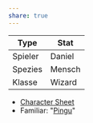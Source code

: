 ```yaml
---
share: true
---
```


| Type | Stat |
| --- | --- |
| Spieler | Daniel |
| Spezies | Mensch |
| Klasse | Wizard |

- [Character Sheet](https://www.dndbeyond.com/characters/72524570)
- Familiar: "[Pingu](Pingu.md)"

